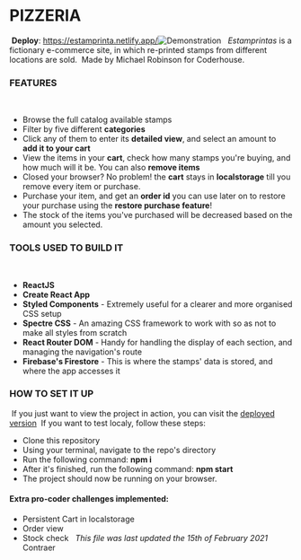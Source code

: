 # PIZZERIA
​
**Deploy**: https://estamprinta.netlify.app/
​
![Demonstration](https://media3.giphy.com/media/UCBK6PBzGJ7wZqIAwQ/giphy.gif)
​
​
*Estamprintas* is a fictionary e-commerce site, in which re-printed stamps from different locations are sold. 
​
Made by Michael Robinson for Coderhouse.
​
### FEATURES
​
- Browse the full catalog available stamps
- Filter by five different **categories**
- Click any of them to enter its **detailed view**, and select an amount to **add it to your cart**
- View the items in your **cart**, check how many stamps you're buying, and how much will it be. You can also **remove items** 
- Closed your browser? No problem! the **cart** stays in **localstorage** till you remove every item or purchase. 
- Purchase your item, and get an **order id** you can use later on to restore your purchase using the **restore purchase feature**!
- The stock of the items you've purchased will be decreased based on the amount you selected.
​
### TOOLS USED TO BUILD IT 
​
- **ReactJS**
- **Create React App**
- **Styled Components** - Extremely useful for a clearer and more organised CSS setup
- **Spectre CSS** - An amazing CSS framework to work with so as not to make all styles from scratch
- **React Router DOM** - Handy for handling the display of each section, and managing the navigation's route
- **Firebase's Firestore** - This is where the stamps' data is stored, and where the app accesses it
​
### HOW TO SET IT UP
​
If you just want to view the project in action, you can visit the [deployed version](https://estamprinta.netlify.app/)
​
If you want to test localy, follow these steps:
​
- Clone this repository
- Using your terminal, navigate to the repo's directory
- Run the following command: **npm i**
- After it's finished, run the following command: **npm start**
- The project should now be running on your browser.
#### Extra pro-coder challenges implemented:
- Persistent Cart in localstorage
- Order view
- Stock check
​
​
*This file was last updated the 15th of February 2021*
Contraer

